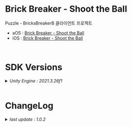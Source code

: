 # Brick Breaker - Shoot the Ball

Puzzle - BricksBreakerB 클라이언트 프로젝트

+ aOS : [Brick Breaker - Shoot the Ball](https://play.google.com/store/apps/details?id=com.ninetap.brickbreaker&hl=en&gl=US)
+ iOS : [Brick Breaker - Shoot the Ball](https://apps.apple.com/app/id6449016807)

<br>

# SDK Versions
<details>
<summary markdown="span"><em>Unity Engine : 2021.3.26f1</em></summary>
<br>

---
+ UnityPackage Version
   - External Dependency Manager : 1.2.176
   - AppsFlyer : 6.10.30
   - Firebase : 11.0.0
   - Facebook : 16.0.0
   - IronSource : 7.3.0.1
   - In App Purchasing : 4.8.0

</details>

<br>

# ChangeLog

<details>
<summary markdown="span"><em>last update : 1.0.2</em></summary>
<br>

---
+ 1.0.2
   - iOS LZ4 해제

---
+ 1.0.1
   - 레벨 업데이트 (190)

---
+ 1.0.0
   - 출시 버전 배포

---
+ 0.0.15
   - Prototype 배포

---
+ 0.0.1
   - Kick Off

</details>